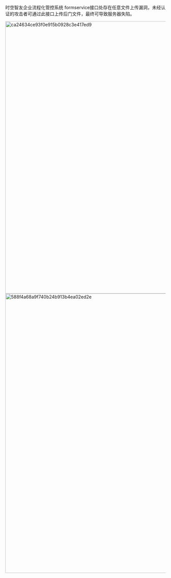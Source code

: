 时空智友企业流程化管控系统 formservice接口处存在任意文件上传漏洞，未经认证的攻击者可通过此接口上传后门文件，最终可导致服务器失陷。

<img width="856" alt="ca24634ce93f0e915b0928c3e417ed9" src="https://github.com/Js020808/ShiKongZhiYou/assets/87521037/efe5b1d7-f396-49ff-9b56-0b67ee275472">
<img width="879" alt="588f4a68a9f740b24b913b4ea02ed2e" src="https://github.com/Js020808/ShiKongZhiYou/assets/87521037/5b1e475d-939c-46ec-87c7-a3ddb34c2e17">

